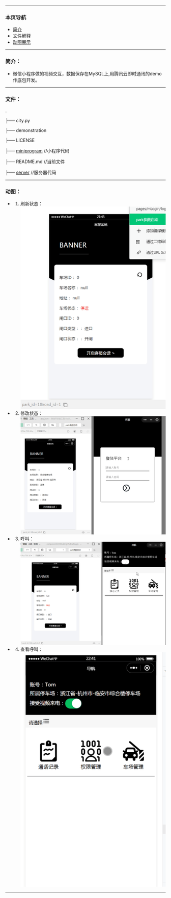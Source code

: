 ***

### 本页导航
- [简介](#1)
- [文件解释](#2)
- [动图展示](#3)

***

<h3 name="1">简介： </h3>

- 微信小程序做的视频交互，数据保存在MySQL上,用腾讯云即时通讯的demo作底包开发。

***
<h3 name="2">文件：</h3>

.

├── city.py

├── demonstration

├── LICENSE

├── [miniprogram](https://github.com/foreverlz1111/project_c/tree/main/miniprogram) //小程序代码

├── README.md //当前文件

├── [server](https://github.com/foreverlz1111/project_c/tree/main/server) //服务器代码

***
<h3 name="3"> 动图：</h3>

- 1. 刷新状态： ![截图](https://github.com/foreverlz1111/project_c/blob/main/demonstration/%E6%BC%94%E7%A4%BA1.gif)


- 2. 修改状态： ![截图](https://github.com/foreverlz1111/project_c/blob/main/demonstration/%E6%BC%94%E7%A4%BA2.gif)


- 3. 呼叫： ![截图](https://github.com/foreverlz1111/project_c/blob/main/demonstration/%E6%BC%94%E7%A4%BA3.gif)


- 4. 查看呼叫： ![截图](https://github.com/foreverlz1111/project_c/blob/main/demonstration/%E6%BC%94%E7%A4%BA4.gif)
***
